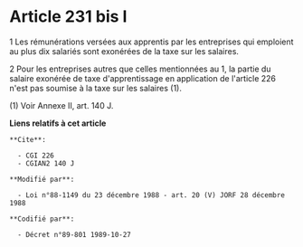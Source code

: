 # Article 231 bis I

1 Les rémunérations versées aux apprentis par les entreprises qui emploient au plus dix salariés sont exonérées de la taxe
sur les salaires.

2 Pour les entreprises autres que celles mentionnées au 1, la partie du salaire exonérée de taxe d'apprentissage en
application de l'article 226 n'est pas soumise à la taxe sur les salaires (1).

(1)  Voir Annexe II, art. 140 J.

**Liens relatifs à cet article**

	**Cite**:

	  - CGI 226
	  - CGIAN2 140 J

	**Modifié par**:

	  - Loi n°88-1149 du 23 décembre 1988 - art. 20 (V) JORF 28 décembre 1988

	**Codifié par**:

	  - Décret n°89-801 1989-10-27
